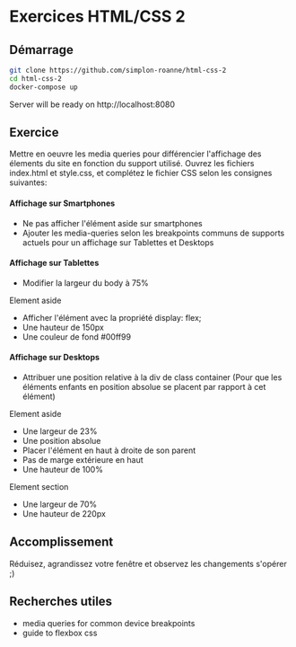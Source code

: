 # Exercices HTML/CSS 2

## Démarrage

```bash
git clone https://github.com/simplon-roanne/html-css-2
cd html-css-2
docker-compose up
```
Server will be ready on http://localhost:8080

## Exercice 
Mettre en oeuvre les media queries pour différencier l'affichage des élements du site en fonction du support utilisé.
Ouvrez les fichiers index.html et style.css, et complétez le fichier CSS selon les consignes suivantes:

#### Affichage sur Smartphones
* Ne pas afficher l'élément aside sur smartphones
* Ajouter les media-queries selon les breakpoints communs de supports actuels pour un affichage sur Tablettes et Desktops

#### Affichage sur Tablettes
* Modifier la largeur du body à 75%

Element aside
* Afficher l'élément avec la propriété display: flex; 
* Une hauteur de 150px
* Une couleur de fond #00ff99

#### Affichage sur Desktops
* Attribuer une position relative à la div de class container (Pour que les éléments enfants en position absolue se placent par rapport à cet élément)

Element aside
* Une largeur de 23%
* Une position absolue
* Placer l'élément en haut à droite de son parent
* Pas de marge extérieure en haut
* Une hauteur de 100%

Element section
* Une largeur de 70%
* Une hauteur de 220px

## Accomplissement
Réduisez, agrandissez votre fenêtre et observez les changements s'opérer ;)

## Recherches utiles
* media queries for common device breakpoints
* guide to flexbox css
